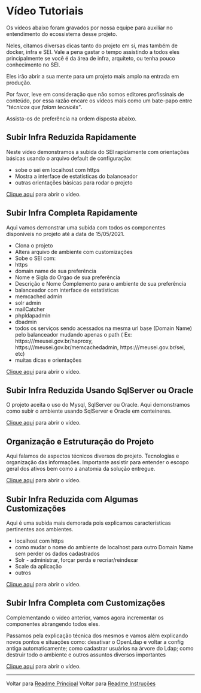 # Vídeo Tutoriais


Os vídeos abaixo foram gravados por nossa equipe para auxiliar no entendimento do ecossistema desse projeto.

Neles, citamos diversas dicas tanto do projeto em si, mas também de docker, infra e SEI.
Vale a pena gastar o tempo assistindo a todos eles principalmente se você é da área de infra, arquiteto, ou tenha pouco conhecimento no SEI. 

Eles irão abrir a sua mente para um projeto mais amplo na entrada em produção.

Por favor, leve em consideração que não somos editores profissinais de conteúdo, por essa razão encare os vídeos mais como um bate-papo entre *"técnicos que falam tecnicês"*.

Assista-os de preferência na ordem disposta abaixo.

## Subir Infra Reduzida Rapidamente

Neste vídeo demonstramos a subida do SEI rapidamente com orientações básicas usando o arquivo default de configuração:
- sobe o sei em localhost com https
- Mostra a interface de estatísticas do balanceador
- outras orientações básicas para  rodar o projeto

[Clique aqui](https://www.youtube.com/watch?v=FwPp9lZiHuM) para abrir o vídeo.


## Subir Infra Completa Rapidamente

Aqui vamos demonstrar uma subida com todos os componentes disponíveis no projeto  até a data de 15/05/2021.

- Clona o projeto
- Altera arquivo de ambiente com customizações
- Sobe o SEI com:
- https
- domain name de sua preferência
- Nome e Sigla do Orgao de sua preferência
- Descrição e Nome Complemento para o ambiente de sua preferência
- balanceador com interface de estatísticas
- memcached admin
- solr admin
- mailCatcher
- phpldapadmin
- dbadmin
- todos os serviços sendo acessados na mesma url base (Domain Name) pelo balanceador mudando apenas o path ( Ex: https:///meusei.gov.br/haproxy, https:///meusei.gov.br/memcachedadmin, https:///meusei.gov.br/sei, etc)
- muitas dicas e orientações

[Clique aqui](https://www.youtube.com/watch?v=MpTLtDlSVLw) para abrir o vídeo.

## Subir Infra Reduzida Usando SqlServer ou Oracle

O projeto aceita o uso do Mysql, SqlServer ou Oracle. Aqui demonstramos como subir o ambiente usando SqlServer e Oracle em conteineres.

[Clique aqui](https://www.youtube.com/watch?v=IgEiR5CZEEs) para abrir o vídeo.

## Organização e Estruturação do Projeto

Aqui falamos de aspectos técnicos diversos do projeto. Tecnologias e organização das informações.
Importante assistir para entender o escopo geral dos ativos bem como a anatomia da solução entregue.

[Clique aqui](https://www.youtube.com/watch?v=rczbANlWVRY) para abrir o vídeo.

## Subir Infra Reduzida com Algumas Customizações

Aqui é uma subida mais demorada pois explicamos características pertinentes aos ambientes.
- localhost com https
- como mudar o nome do ambiente de localhost para outro Domain Name sem perder os dados cadastrados
- Solr - administrar, forçar perda e recriar/reindexar 
- Scale da aplicação
- outros

[Clique aqui](https://www.youtube.com/watch?v=HjZfryu0sco) para abrir o vídeo.

## Subir Infra Completa com Customizações

Complementando o vídeo anterior, vamos agora incrementar os componentes abrangendo todos eles.

Passamos pela explicação técnica dos mesmos e vamos além explicando novos pontos e situações como: desativar o OpenLdap e voltar a config antiga automaticamente; como cadastrar usuários na árvore do Ldap; como destruir todo o ambiente e outros assuntos diversos importantes

[Clique aqui](https://www.youtube.com/watch?v=m5wXBPDMVQQ) para abrir o vídeo.


---

Voltar para [Readme Principal](../README.md)
Voltar para [Readme Instruções](README.md)